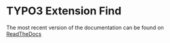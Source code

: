 # TYPO3 Extension Find

The most recent version of the documentation can be found on [ReadTheDocs](http://typo3-find.readthedocs.org/en/latest/Index.html)
